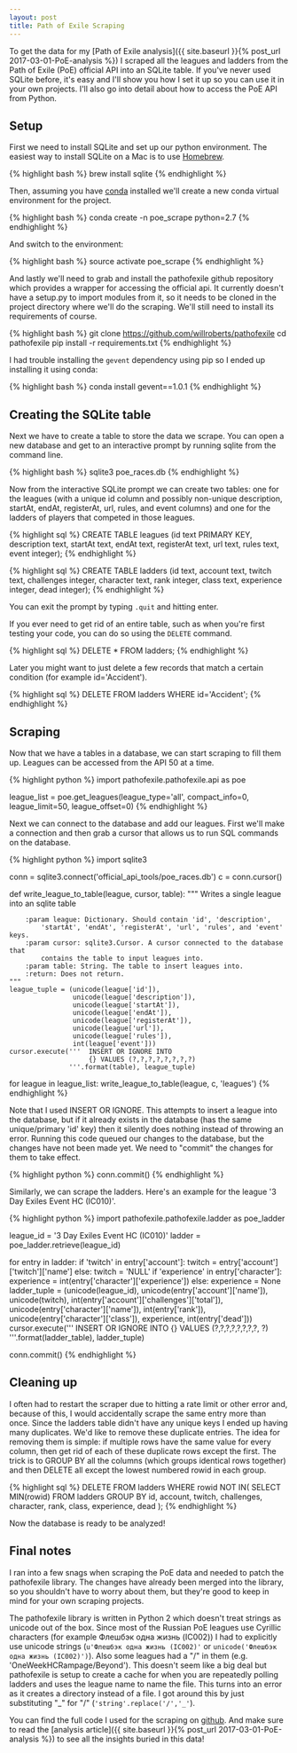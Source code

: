 ```yaml
---
layout: post
title: Path of Exile Scraping
---
```


To get the data for
my
[Path of Exile analysis]({{ site.baseurl }}{% post_url 2017-03-01-PoE-analysis %}) I
scraped all the leagues and ladders from the Path of Exile (PoE) official API
into an SQLite table. If you've never used SQLite before, it's easy and I'll
show you how I set it up so you can use it in your own projects. I'll also go
into detail about how to access the PoE API from Python.

## Setup

First we need to install SQLite and set up our python environment. The easiest
way to install SQLite on a Mac is to use [Homebrew](https://brew.sh/).

{% highlight bash %}
brew install sqlite
{% endhighlight %}

Then, assuming you have [conda](https://conda.io/docs/intro.html) installed
we'll create a new conda virtual environment for the project.

{% highlight bash %}
conda create -n poe_scrape python=2.7
{% endhighlight %}

And switch to the environment:

{% highlight bash %}
source activate poe_scrape
{% endhighlight %}

And lastly we'll need to grab and install the pathofexile github repository
which provides a wrapper for accessing the official api. It currently doesn't
have a setup.py to import modules from it, so it needs to be cloned in the
project directory where we'll do the scraping. We'll still need to install its
requirements of course.

{% highlight bash %}
git clone https://github.com/willroberts/pathofexile
cd pathofexile
pip install -r requirements.txt
{% endhighlight %}

I had trouble installing the `gevent` dependency using pip so I ended up
installing it using conda:

{% highlight bash %}
conda install gevent==1.0.1
{% endhighlight %}

## Creating the SQLite table

Next we have to create a table to store the data we scrape. You can open a new
database and get to an interactive prompt by running sqlite from the command line.

{% highlight bash %}
sqlite3 poe_races.db
{% endhighlight %}

Now from the interactive SQLite prompt we can create two tables: one for the
leagues (with a unique id column and possibly non-unique description, startAt,
endAt, registerAt, url, rules, and event columns) and one for the ladders of
players that competed in those leagues.

{% highlight sql %}
CREATE TABLE leagues
             (id text PRIMARY KEY, 
              description text, 
              startAt text, 
              endAt text, 
              registerAt text, 
              url text, 
              rules text, 
              event integer);
{% endhighlight %}

{% highlight sql %}
CREATE TABLE ladders
             (id text, 
              account text, 
              twitch text, 
              challenges integer, 
              character text, 
              rank integer, 
              class text,
              experience integer,
              dead integer);
{% endhighlight %}

You can exit the prompt by typing `.quit` and hitting enter.

If you ever need to get rid of an entire table, such as when you're first testing your code, you can do so using the `DELETE` command.

{% highlight sql %}
DELETE * FROM ladders;
{% endhighlight %}

Later you might want to just delete a few records that match a certain condition (for example id='Accident').

{% highlight sql %}
DELETE FROM ladders
WHERE id='Accident';
{% endhighlight %}

## Scraping

Now that we have a tables in a database, we can start scraping to fill them up.
Leagues can be accessed from the API 50 at a time.

{% highlight python %}
import pathofexile.pathofexile.api as poe

league_list = poe.get_leagues(league_type='all',
                                      compact_info=0,
                                      league_limit=50,
                                      league_offset=0)
{% endhighlight %}

Next we can connect to the database and add our leagues. First we'll make a
connection and then grab a cursor that allows us to run SQL commands on the
database.

{% highlight python %}
import sqlite3

conn = sqlite3.connect('official_api_tools/poe_races.db')
c = conn.cursor()

def write_league_to_table(league, cursor, table):
    """ Writes a single league into an sqlite table
    
        :param league: Dictionary. Should contain 'id', 'description',
            'startAt', 'endAt', 'registerAt', 'url', 'rules', and 'event' keys.
        :param cursor: sqlite3.Cursor. A cursor connected to the database that
            contains the table to input leagues into.
        :param table: String. The table to insert leagues into.
        :return: Does not return.
    """ 
    league_tuple = (unicode(league['id']),
                    unicode(league['description']),
                    unicode(league['startAt']),
                    unicode(league['endAt']),
                    unicode(league['registerAt']),
                    unicode(league['url']),
                    unicode(league['rules']),
                    int(league['event']))
    cursor.execute('''  INSERT OR IGNORE INTO
                        {} VALUES (?,?,?,?,?,?,?,?)
                   '''.format(table), league_tuple)
                   
for league in league_list:
        write_league_to_table(league, c, 'leagues')
{% endhighlight %}

Note that I used INSERT OR IGNORE. This attempts to insert a league into the
database, but if it already exists in the database (has the same unique/primary
'id' key) then it silently does nothing instead of throwing an error. Running
this code queued our changes to the database, but the changes have not been made
yet. We need to "commit" the changes for them to take effect.

{% highlight python %}
conn.commit()
{% endhighlight %}

Similarly, we can scrape the ladders. Here's an example for the league '3 Day
Exiles Event HC (IC010)'.

{% highlight python %}
import pathofexile.pathofexile.ladder as poe_ladder

league_id = '3 Day Exiles Event HC (IC010)'
ladder = poe_ladder.retrieve(league_id)

for entry in ladder:
    if 'twitch' in entry['account']:
        twitch = entry['account']['twitch']['name']
    else:
        twitch = 'NULL'
    if 'experience' in entry['character']:
        experience = int(entry['character']['experience'])
    else:
        experience = None
    ladder_tuple = (unicode(league_id),
                    unicode(entry['account']['name']),
                    unicode(twitch),
                    int(entry['account']['challenges']['total']),
                    unicode(entry['character']['name']),
                    int(entry['rank']),
                    unicode(entry['character']['class']),
                    experience,
                    int(entry['dead']))
    cursor.execute(''' INSERT OR IGNORE INTO {}
                        VALUES (?,?,?,?,?,?,?,?, ?)
                    '''.format(ladder_table), ladder_tuple)
                    
conn.commit()
{% endhighlight %}

## Cleaning up

I often had to restart the scraper due to hitting a rate limit or other error
and, because of this, I would accidentally scrape the same entry more than once.
Since the ladders table didn't have any unique keys I ended up having many
duplicates. We'd like to remove these duplicate entries. The idea for removing
them is simple: if multiple rows have the same value for every column, then get
rid of each of these duplicate rows except the first. The trick is to GROUP BY
all the columns (which groups identical rows together) and then DELETE all
except the lowest numbered rowid in each group.

{% highlight sql %}
DELETE FROM ladders
          WHERE rowid NOT IN(
             SELECT  MIN(rowid)
             FROM    ladders
             GROUP BY id, account, twitch, challenges, character, 
                      rank, class, experience, dead
             );
{% endhighlight %}

Now the database is ready to be analyzed!

## Final notes

I ran into a few snags when scraping the PoE data and needed to patch the
pathofexile library. The changes have already been merged into the library, so
you shouldn't have to worry about them, but they're good to keep in mind for
your own scraping projects. 

The pathofexile library is written in Python 2 which
doesn't treat strings as unicode out of the box. Since most of the Russian PoE
leagues use Cyrillic characters (for example Флешбэк одна жизнь (IC002)) I had
to explicitly use unicode strings (`u'Флешбэк одна жизнь (IC002)'` or
`unicode('Флешбэк одна жизнь (IC002)')`). Also some leagues had a "/" in them
(e.g. 'OneWeekHCRampage/Beyond'). This doesn't seem like a big deal but
pathofexile is setup to create a cache for when you are repeatedly polling
ladders and uses the league name to name the file. This turns into an error as
it creates a directory instead of a file. I got around this by just substituting
"_" for "/" (`'string'.replace('/','_'`).

You can find the full code I used for the scraping
on [github](https://github.com/stevejbrown/PoE-analysis). And make sure to read
the [analysis article]({{ site.baseurl }}{% post_url 2017-03-01-PoE-analysis %})
to see all the insights buried in this data!
